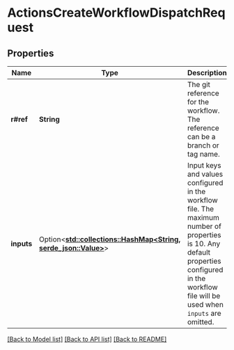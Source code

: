 # ActionsCreateWorkflowDispatchRequest

## Properties

Name | Type | Description | Notes
------------ | ------------- | ------------- | -------------
**r#ref** | **String** | The git reference for the workflow. The reference can be a branch or tag name. | 
**inputs** | Option<[**std::collections::HashMap<String, serde_json::Value>**](serde_json::Value.md)> | Input keys and values configured in the workflow file. The maximum number of properties is 10. Any default properties configured in the workflow file will be used when `inputs` are omitted. | [optional]

[[Back to Model list]](../README.md#documentation-for-models) [[Back to API list]](../README.md#documentation-for-api-endpoints) [[Back to README]](../README.md)


